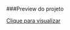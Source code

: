###Preview do projeto

[Clique para visualizar](https://htmlpreview.github.io/?https://github.com/EverSilverio/DH/blob/master/FrontEnd/aula07/index.html)
